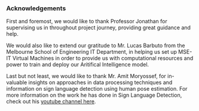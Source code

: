### Acknowledgements

First and foremost, we would like to thank Professor Jonathan for 
supervising us in throughout project journey, providing great guidance and help.

We would also like to extend our gratitude to Mr. Lucas Barbuto from the Melbourne School of Engineering IT Department, 
in helping us set up MSE-IT Virtual Machines in order 
to provide us with computational resources and power to 
train and deploy our Aritifical Intelligence model.

Last but not least, we would like to thank Mr. Amit Moryossef, for in-valuable insights on approaches in data processing techniques and information on sign language detection using human pose estimation. For more information on the work he has done in Sign Language Detection, check out his 
[youtube channel here](https://www.youtube.com/channel/UC5lw52VKoyOgjNqsAUHwP7w).

